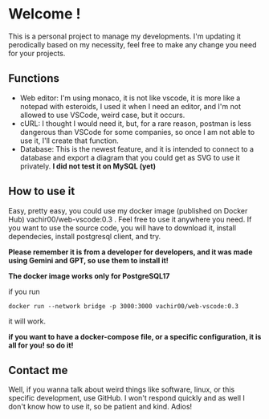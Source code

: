 # Welcome !
This is a personal project to manage my developments. I'm updating it perodically based on my necessity, feel free to make any change you need for your projects.
## Functions

- Web editor: I'm using monaco, it is not like vscode, it is more like a notepad with esteroids, I used it when I need an editor, and I'm not allowed to use VSCode, weird case, but it occurs.
- cURL: I thought I would need it, but, for a rare reason, postman is less dangerous than VSCode for some companies, so once I am not able to use it, I'll create that function.
- Database: This is the newest feature, and it is intended to connect to a database and export a diagram that you could get as SVG to use it privately. **I did not test it on MySQL (yet)**

## How to use it
Easy, pretty easy, you could use my docker image (published on Docker Hub) vachir00/web-vscode:0.3 . Feel free to use it anywhere you need. If you want to use the source code, you will have to download it, install dependecies, install postgresql client, and try.

**Please remember it is from a developer for developers, and it was made using Gemini and GPT, so use them to install it!**

**The docker image works only for PostgreSQL17**

if you run

    docker run --network bridge -p 3000:3000 vachir00/web-vscode:0.3

it will work.

**if you want to have a docker-compose file, or a specific configuration, it is all for you! so do it!**

## Contact me
Well, if you wanna talk about weird things like software, linux, or this specific development, use GitHub. I won't respond quickly and as well I don't know how to use it, so be patient and kind.
Adios!